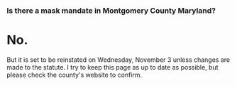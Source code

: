 ### Is there a mask mandate in Montgomery County Maryland?

# No. 

But it is set to be reinstated on Wednesday, November 3 unless changes are made to the statute.
I try to keep this page as up to date as possible, but please check the county's website to confirm.
